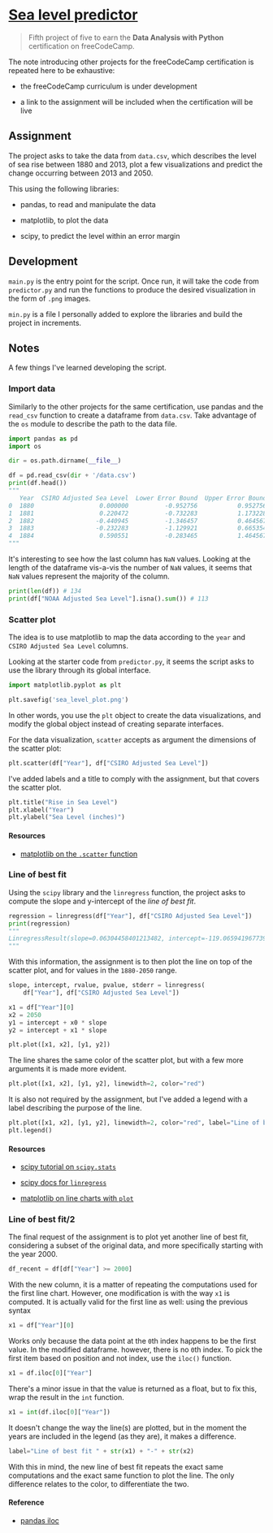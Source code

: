 # [Sea level predictor](https://repl.it/@borntofrappe/fcc-sea-level-predictor)

> Fifth project of five to earn the **Data Analysis with Python** certification on freeCodeCamp.

The note introducing other projects for the freeCodeCamp certification is repeated here to be exhaustive:

- the freeCodeCamp curriculum is under development

- a link to the assignment will be included when the certification will be live

## Assignment

The project asks to take the data from `data.csv`, which describes the level of sea rise between 1880 and 2013, plot a few visualizations and predict the change occurring between 2013 and 2050.

This using the following libraries:

- pandas, to read and manipulate the data

- matplotlib, to plot the data

- scipy, to predict the level within an error margin

## Development

`main.py` is the entry point for the script. Once run, it will take the code from `predictor.py` and run the functions to produce the desired visualization in the form of `.png` images.

`min.py` is a file I personally added to explore the libraries and build the project in increments.

## Notes

A few things I've learned developing the script.

### Import data

Similarly to the other projects for the same certification, use pandas and the `read_csv` function to create a dataframe from `data.csv`. Take advantage of the `os` module to describe the path to the data file.

```py
import pandas as pd
import os

dir = os.path.dirname(__file__)

df = pd.read_csv(dir + '/data.csv')
print(df.head())
"""
   Year  CSIRO Adjusted Sea Level  Lower Error Bound  Upper Error Bound  NOAA Adjusted Sea Level
0  1880                  0.000000          -0.952756           0.952756                      NaN
1  1881                  0.220472          -0.732283           1.173228                      NaN
2  1882                 -0.440945          -1.346457           0.464567                      NaN
3  1883                 -0.232283          -1.129921           0.665354                      NaN
4  1884                  0.590551          -0.283465           1.464567                      NaN
"""
```

It's interesting to see how the last column has `NaN` values. Looking at the length of the dataframe vis-a-vis the number of `NaN` values, it seems that `NaN` values represent the majority of the column.

```py
print(len(df)) # 134
print(df["NOAA Adjusted Sea Level"].isna().sum()) # 113
```

### Scatter plot

The idea is to use matplotlib to map the data according to the `year` and `CSIRO Adjusted Sea Level` columns.

Looking at the starter code from `predictor.py`, it seems the script asks to use the library through its global interface.

```py
import matplotlib.pyplot as plt

plt.savefig('sea_level_plot.png')
```

In other words, you use the `plt` object to create the data visualizations, and modify the global object instead of creating separate interfaces.

For the data visualization, `scatter` accepts as argument the dimensions of the scatter plot:

```py
plt.scatter(df["Year"], df["CSIRO Adjusted Sea Level"])
```

I've added labels and a title to comply with the assignment, but that covers the scatter plot.

```py
plt.title("Rise in Sea Level")
plt.xlabel("Year")
plt.ylabel("Sea Level (inches)")
```

#### Resources

- [matplotlib on the `.scatter` function](https://matplotlib.org/api/_as_gen/matplotlib.pyplot.scatter.html)

### Line of best fit

Using the `scipy` library and the `linregress` function, the project asks to compute the slope and y-intercept of the _line of best fit_.

```py
regression = linregress(df["Year"], df["CSIRO Adjusted Sea Level"])
print(regression)
"""
LinregressResult(slope=0.06304458401213482, intercept=-119.06594196773983, rvalue=0.9847571311825853, pvalue=3.788696979107662e-102, stderr=0.000969211871328706)
"""
```

With this information, the assignment is to then plot the line on top of the scatter plot, and for values in the `1880-2050` range.

```py
slope, intercept, rvalue, pvalue, stderr = linregress(
    df["Year"], df["CSIRO Adjusted Sea Level"])

x1 = df["Year"][0]
x2 = 2050
y1 = intercept + x0 * slope
y2 = intercept + x1 * slope

plt.plot([x1, x2], [y1, y2])
```

The line shares the same color of the scatter plot, but with a few more arguments it is made more evident.

```py
plt.plot([x1, x2], [y1, y2], linewidth=2, color="red")
```

It is also not required by the assignment, but I've added a legend with a label describing the purpose of the line.

```py
plt.plot([x1, x2], [y1, y2], linewidth=2, color="red", label="Line of best fit")
plt.legend()
```

#### Resources

- [scipy tutorial on `scipy.stats`](https://docs.scipy.org/doc/scipy/reference/tutorial/stats.html)

- [scipy docs for `linregress`](https://docs.scipy.org/doc/scipy/reference/generated/scipy.stats.linregress.html)

- [matplotlib on line charts with `plot`](https://matplotlib.org/3.1.0/api/_as_gen/matplotlib.pyplot.plot.html)

### Line of best fit/2

The final request of the assignment is to plot yet another line of best fit, considering a subset of the original data, and more specifically starting with the year 2000.

```py
df_recent = df[df["Year"] >= 2000]
```

With the new column, it is a matter of repeating the computations used for the first line chart. However, one modification is with the way `x1` is computed. It is actually valid for the first line as well: using the previous syntax

```py
x1 = df["Year"][0]
```

Works only because the data point at the `0`th index happens to be the first value. In the modified dataframe. however, there is no `0`th index. To pick the first item based on position and not index, use the `iloc()` function.

```py
x1 = df.iloc[0]["Year"]
```

There's a minor issue in that the value is returned as a float, but to fix this, wrap the result in the `int` function.

```py
x1 = int(df.iloc[0]["Year"])
```

It doesn't change the way the line(s) are plotted, but in the moment the years are included in the legend (as they are), it makes a difference.

```py
label="Line of best fit " + str(x1) + "-" + str(x2)
```

With this in mind, the new line of best fit repeats the exact same computations and the exact same function to plot the line. The only difference relates to the color, to differentiate the two.

#### Reference

- [pandas iloc](https://pandas.pydata.org/pandas-docs/stable/reference/api/pandas.DataFrame.iloc.html)
